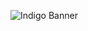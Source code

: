 ![Indigo Banner](https://github.com/ShadowsIndeedWhisper/Indigo/blob/src/blob/images/indigoBannerA.png)
